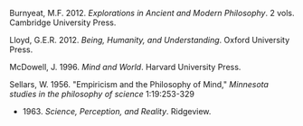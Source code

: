 Burnyeat, M.F. 2012. *Explorations in Ancient and Modern Philosophy*. 2 vols. Cambridge University Press.

Lloyd, G.E.R. 2012. *Being, Humanity, and Understanding*. Oxford University Press.

McDowell, J. 1996. *Mind and World*. Harvard University Press.

Sellars, W. 1956. "Empiricism and the Philosophy of Mind," *Minnesota studies in the philosophy of science* 1:19:253-329
* 1963\. *Science, Perception, and Reality*. Ridgeview.

